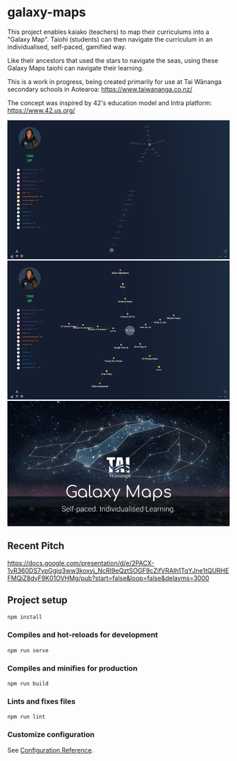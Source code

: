 # galaxy-maps

This project enables kaiako (teachers) to map their curriculums into a "Galaxy Map".
Taiohi (students) can then navigate the curriculum in an individualised, self-paced, gamified way.

Like their ancestors that used the stars to navigate the seas, using these Galaxy Maps taiohi can navigate their learning.

This is a work in progress, being created primarily for use at Tai Wānanga secondary schools in Aotearoa: https://www.taiwananga.co.nz/

The concept was inspired by 42's education model and Intra platform: https://www.42.us.org/ 

![screenshot of galaxy maps project](https://raw.githubusercontent.com/ian-vai/galaxy-maps/master/readme/screenshot-galaxy-maps.png)
![screenshot of the beginning of Tai Tech galaxy map](https://raw.githubusercontent.com/ian-vai/galaxy-maps/master/readme/screenshot-galaxy-map-tai-tech.png)
![screenshot of the concept cover image](https://raw.githubusercontent.com/ian-vai/galaxy-maps/master/readme/tai-wananga-galaxy-maps.png)


## Recent Pitch
https://docs.google.com/presentation/d/e/2PACX-1vR360DS7vpGgiq3ww3koxyj_NcRI9eQztSOGF9cZifVRAlh1TqYJne1tQURHEFMQjZ8dyF9K01OVHMg/pub?start=false&loop=false&delayms=3000

## Project setup
```
npm install
```

### Compiles and hot-reloads for development
```
npm run serve
```

### Compiles and minifies for production
```
npm run build
```

### Lints and fixes files
```
npm run lint
```

### Customize configuration
See [Configuration Reference](https://cli.vuejs.org/config/).
